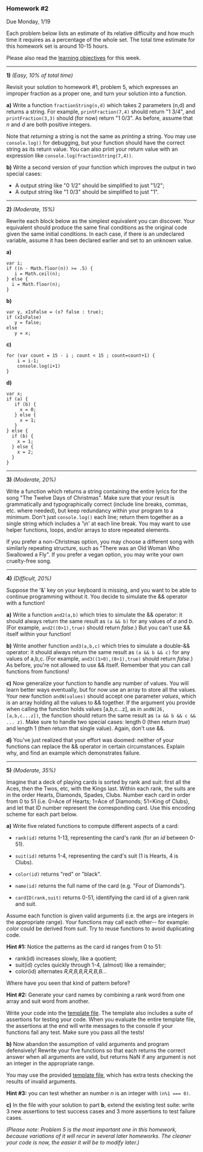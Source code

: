 ### Homework #2

Due Monday, 1/19

Each problem below lists an estimate of its relative difficulty and how much time it requires as a percentage of the whole set.  The total time estimate for this homework set is around 10-15 hours.

Please also read the [learning objectives](objectives.md) for this week.

---

**1)** _(Easy, 10% of total time)_

Revisit your solution to homework #1, problem 5, which expresses an improper fraction as a proper one, and turn your solution into a function.

**a)** Write a function `fractionString(n,d)` which takes 2 parameters (n,d) and returns a string.  For example, 
`printFraction(7,4)` should return "1 3/4", and `printFraction(3,3)` should (for now) return "1 0/3".  As before, assume that _n_ and _d_ are both positive integers.

Note that _returning_ a string is not the same as _printing_ a string.  You may use `console.log()` for debugging, but your function should have the correct string as its return value.
You can also print your return value with an expression like `console.log(fractionString(7,4))`.

**b)** Write a second version of your function which improves the output in two special cases:

- A output string like "0 1/2" should be simplified to just "1/2";
- A output string like "1 0/3" should be simplified to just "1".

---

**2)** _(Moderate, 15%)_

Rewrite each block below as the simplest equivalent you can discover.  Your equivalent should produce the same final conditions as the original code given the same initial conditions.
In each case, if there is an undeclared variable, assume it has been declared earlier and set to an unknown value.

**a)**

```
var i;
if ((n - Math.floor(n)) >= .5) {
   i = Math.ceil(n);
} else {
  i = Math.floor(n);
}
```


**b)**
```
var y, xIsFalse = (x? false : true);
if (xIsFalse)
   y = false;
else
   y = x;
```


**c)**
```
for (var count = 15 - i ; count < 15 ; count=count+1) {
    i = i-1;
    console.log(i+1)
}
```


**d)**
```
var x;
if (a) {
   if (b) {
     x = 0;
   } else {
     x = 1;
   }
} else {
  if (b) {
    x = 1;
  } else {
    x = 2;
  }
}
```


---

**3)** _(Moderate, 20%)_

Write a function which returns a string containing the entire lyrics for the song "The Twelve Days of Christmas".  Make sure that your result is grammatically and typographically correct (include line breaks, commas, etc. where needed), but keep redundancy within your program to a minimum.  Don't just `console.log()` each line; return them together as a single string which includes a '\n' at each line break.
You may want to use helper functions, loops, and/or arrays to store repeated elements.

If you prefer a non-Christmas option, you may choose a different song with similarly repeating structure, such as "There was an Old Woman Who Swallowed a Fly".  If you prefer a vegan option, you may write your own cruelty-free song.

---

**4)** _(Difficult, 20%)_

Suppose the '&' key on your keyboard is missing, and you want to be able to continue programming without it.  You decide to simulate the && operator with a function!

**a)**
Write a function `and2(a,b)` which tries to simulate the && operator: it should always return the same result as `(a && b)` for any values of _a_ and _b_.  (For example, `and2((0>1),true)` should return _false_.)  But you can't use && itself within your function!

**b)** Write another function `and3(a,b,c)` which tries to simulate a double-&& operator: it should always return the same result as `(a && b && c)` for any values of a,b,c.  (For example, `and3((1>0),(0>1),true)` should return _false_.)  As before, you're not allowed to use && itself. Remember that you can call functions from functions!

**c)**
Now generalize your function to handle any number of values.  You will learn better ways eventually, but for now use an array to store all the values.
Your new function `andN(values)` should accept one parameter _values_, which is an array holding all the values to && together.
If the argument you provide when calling the function holds values [a,b,c...z], as in
`andN(26,[a,b,c...z])`, the function should return the same result as `(a && b && c && ... z)`.
Make sure to handle two special cases: length 0 (then return _true_) and length 1 (then return that single value).
Again, don't use &&.

**d)**
You've just realized that your effort was doomed: neither of your functions can replace the && operator in certain circumstances.  Explain why, and find an example which demonstrates failure.

---


**5)** _(Moderate, 35%)_

Imagine that a deck of playing cards is sorted by rank and suit: first all the Aces, then the Twos, etc, with the Kings last.  Within each rank, the suits are in the order Hearts, Diamonds, Spades, Clubs.  Number each card in order from 0 to 51 (i.e. 0=Ace of Hearts; 1=Ace of Diamonds; 51=King of Clubs), and let that ID number represent the corresponding card.  Use this encoding scheme for each part below.

**a)** Write five related functions to compute different aspects of a card:

* `rank(id)` returns 1-13, representing the card's rank (for an _id_ between 0-51).

* `suit(id)` returns 1-4, representing the card's suit (1 is Hearts, 4 is Clubs).

* `color(id)` returns "red" or "black".

* `name(id)` returns the full name of the card (e.g. "Four of Diamonds").

* `cardID(rank,suit)` returns 0-51, identifying the card id of a given rank and suit.

Assume each function is given valid arguments (i.e. the args are integers in the appropriate range).
Your functions may call each other-- for example: _color_ could be derived from _suit_. Try to reuse functions to avoid duplicating code.

**Hint #1:** Notice the patterns as the card id ranges from 0 to 51:

- rank(id) increases slowly, like a quotient;
- suit(id) cycles quickly through 1-4, (almost) like a remainder;
- color(id) alternates _R,R,B,B,R,R,B,B..._

Where have you seen that kind of pattern before?

**Hint #2:** Generate your card names by combining a rank word from one array and suit word from another.

Write your code into the [template file](cards-template1a.js).  The template also includes a suite of assertions for testing your code.  When you evaluate the entire template file, the assertions at the end will write messages to the console if your functions fail any test.  Make sure you pass all the tests!

**b)**
Now abandon the assumption of valid arguments and program defensively!  Rewrite your five functions so that each returns the correct answer when all arguments are valid, but returns NaN if any argument is not an integer in the appropriate range.

You may use the provided [template file](cards-template1b.js), which has extra tests checking the results of invalid arguments.

**Hint #3:** you can test whether an number _n_ is an integer with `(n%1 === 0)`.

**c)**
In the file with your solution to part **b**, extend the existing test suite: write 3 new assertions to test success cases and 3 more assertions to test failure cases.


_(Please note: Problem 5 is the most important one in this homework, because variations of it will recur in several later homeworks.  The cleaner your code is now, the easier it will be to modify later.)_


